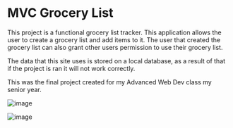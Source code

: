 # MVC Grocery List
 
This project is a functional grocery list tracker. This application allows the user to create a grocery list and add items to it. The user that created the grocery list can also grant other users permission to use their grocery list.

The data that this site uses is stored on a local database, as a result of that if the project is ran it will not work correctly.

This was the final project created for my Advanced Web Dev class my senior year.

![image](https://user-images.githubusercontent.com/70722571/155866682-70de5a1b-09e3-4683-82ca-04cf8db92461.png)

![image](https://user-images.githubusercontent.com/70722571/155866685-f2a3c472-3930-43fd-a448-deea3f5c15d1.png)

